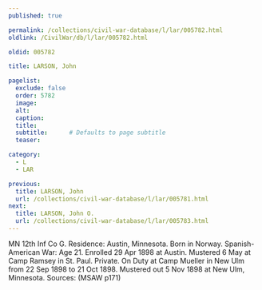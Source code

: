 ```yaml
---
published: true

permalink: /collections/civil-war-database/l/lar/005782.html
oldlink: /CivilWar/db/l/lar/005782.html

oldid: 005782

title: LARSON, John

pagelist:
  exclude: false
  order: 5782
  image: 
  alt:
  caption:
  title:
  subtitle:      # Defaults to page subtitle
  teaser:

category: 
  - L 
  - LAR

previous:
  title: LARSON, John
  url: /collections/civil-war-database/l/lar/005781.html  
next:
  title: LARSON, John O.
  url: /collections/civil-war-database/l/lar/005783.html   
---
```

MN 12th Inf Co G. Residence: Austin, Minnesota. Born in Norway. Spanish-American War: Age 21. Enrolled 29 Apr 1898 at Austin. Mustered 6 May at Camp Ramsey in St. Paul. Private. On Duty at Camp Mueller in New Ulm from 22 Sep 1898 to 21 Oct 1898. Mustered out 5 Nov 1898 at New Ulm, Minnesota. Sources: (MSAW p171)